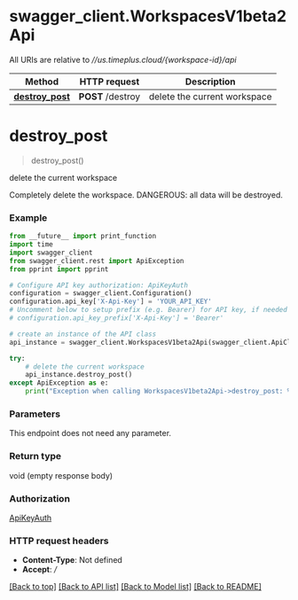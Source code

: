 # swagger_client.WorkspacesV1beta2Api

All URIs are relative to *//us.timeplus.cloud/{workspace-id}/api*

Method | HTTP request | Description
------------- | ------------- | -------------
[**destroy_post**](WorkspacesV1beta2Api.md#destroy_post) | **POST** /destroy | delete the current workspace

# **destroy_post**
> destroy_post()

delete the current workspace

Completely delete the workspace. DANGEROUS: all data will be destroyed.

### Example
```python
from __future__ import print_function
import time
import swagger_client
from swagger_client.rest import ApiException
from pprint import pprint

# Configure API key authorization: ApiKeyAuth
configuration = swagger_client.Configuration()
configuration.api_key['X-Api-Key'] = 'YOUR_API_KEY'
# Uncomment below to setup prefix (e.g. Bearer) for API key, if needed
# configuration.api_key_prefix['X-Api-Key'] = 'Bearer'

# create an instance of the API class
api_instance = swagger_client.WorkspacesV1beta2Api(swagger_client.ApiClient(configuration))

try:
    # delete the current workspace
    api_instance.destroy_post()
except ApiException as e:
    print("Exception when calling WorkspacesV1beta2Api->destroy_post: %s\n" % e)
```

### Parameters
This endpoint does not need any parameter.

### Return type

void (empty response body)

### Authorization

[ApiKeyAuth](../README.md#ApiKeyAuth)

### HTTP request headers

 - **Content-Type**: Not defined
 - **Accept**: */*

[[Back to top]](#) [[Back to API list]](../README.md#documentation-for-api-endpoints) [[Back to Model list]](../README.md#documentation-for-models) [[Back to README]](../README.md)

